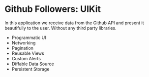 # Github Followers: UIKit

In  this application we receive data from the Github API and present it beautifully to the user. Without any third party libraries.

- Programmatic UI
- Networking
- Pagination
- Reusable Views
- Custom Alerts
- Diffable Data Source
- Persistent Storage
